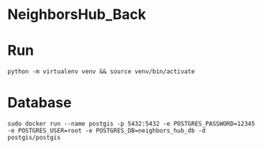# NeighborsHub_Back

# Run
 ``python -m virtualenv venv && source venv/bin/activate``
# Database 
``sudo docker run --name postgis -p 5432:5432 -e POSTGRES_PASSWORD=12345 -e POSTGRES_USER=root -e POSTGRES_DB=neighbors_hub_db -d postgis/postgis``